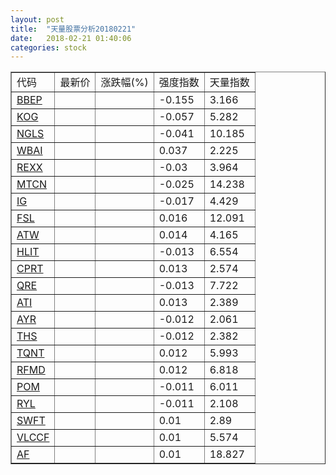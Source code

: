 ```yaml
---
layout: post
title:  "天量股票分析20180221"
date:   2018-02-21 01:40:06
categories: stock
---
```

<script type="text/javascript">
var stockList = []
stockList.push('gb_bbep');
stockList.push('gb_kog');
stockList.push('gb_ngls');
stockList.push('gb_wbai');
stockList.push('gb_rexx');
stockList.push('gb_mtcn');
stockList.push('gb_ig');
stockList.push('gb_fsl');
stockList.push('gb_atw');
stockList.push('gb_hlit');
stockList.push('gb_cprt');
stockList.push('gb_qre');
stockList.push('gb_ati');
stockList.push('gb_ayr');
stockList.push('gb_ths');
stockList.push('gb_tqnt');
stockList.push('gb_rfmd');
stockList.push('gb_pom');
stockList.push('gb_ryl');
stockList.push('gb_swft');
stockList.push('gb_vlccf');
stockList.push('gb_af');
</script>

<table border="1">
 <tr>
  <td>代码</td>
  <td>最新价</td>
  <td>涨跌幅(%)</td>
 <td>强度指数</td>
 <td>天量指数</td>
</tr>
  <tr id="bbep"><td><a href="http://stock.finance.sina.com.cn/usstock/quotes/BBEP.html" target="_blank">BBEP</a></td><td></td><td></td><td>-0.155</td><td>3.166</td></tr>
  <tr id="kog"><td><a href="http://stock.finance.sina.com.cn/usstock/quotes/KOG.html" target="_blank">KOG</a></td><td></td><td></td><td>-0.057</td><td>5.282</td></tr>
  <tr id="ngls"><td><a href="http://stock.finance.sina.com.cn/usstock/quotes/NGLS.html" target="_blank">NGLS</a></td><td></td><td></td><td>-0.041</td><td>10.185</td></tr>
  <tr id="wbai"><td><a href="http://stock.finance.sina.com.cn/usstock/quotes/WBAI.html" target="_blank">WBAI</a></td><td></td><td></td><td>0.037</td><td>2.225</td></tr>
  <tr id="rexx"><td><a href="http://stock.finance.sina.com.cn/usstock/quotes/REXX.html" target="_blank">REXX</a></td><td></td><td></td><td>-0.03</td><td>3.964</td></tr>
  <tr id="mtcn"><td><a href="http://stock.finance.sina.com.cn/usstock/quotes/MTCN.html" target="_blank">MTCN</a></td><td></td><td></td><td>-0.025</td><td>14.238</td></tr>
  <tr id="ig"><td><a href="http://stock.finance.sina.com.cn/usstock/quotes/IG.html" target="_blank">IG</a></td><td></td><td></td><td>-0.017</td><td>4.429</td></tr>
  <tr id="fsl"><td><a href="http://stock.finance.sina.com.cn/usstock/quotes/FSL.html" target="_blank">FSL</a></td><td></td><td></td><td>0.016</td><td>12.091</td></tr>
  <tr id="atw"><td><a href="http://stock.finance.sina.com.cn/usstock/quotes/ATW.html" target="_blank">ATW</a></td><td></td><td></td><td>0.014</td><td>4.165</td></tr>
  <tr id="hlit"><td><a href="http://stock.finance.sina.com.cn/usstock/quotes/HLIT.html" target="_blank">HLIT</a></td><td></td><td></td><td>-0.013</td><td>6.554</td></tr>
  <tr id="cprt"><td><a href="http://stock.finance.sina.com.cn/usstock/quotes/CPRT.html" target="_blank">CPRT</a></td><td></td><td></td><td>0.013</td><td>2.574</td></tr>
  <tr id="qre"><td><a href="http://stock.finance.sina.com.cn/usstock/quotes/QRE.html" target="_blank">QRE</a></td><td></td><td></td><td>-0.013</td><td>7.722</td></tr>
  <tr id="ati"><td><a href="http://stock.finance.sina.com.cn/usstock/quotes/ATI.html" target="_blank">ATI</a></td><td></td><td></td><td>0.013</td><td>2.389</td></tr>
  <tr id="ayr"><td><a href="http://stock.finance.sina.com.cn/usstock/quotes/AYR.html" target="_blank">AYR</a></td><td></td><td></td><td>-0.012</td><td>2.061</td></tr>
  <tr id="ths"><td><a href="http://stock.finance.sina.com.cn/usstock/quotes/THS.html" target="_blank">THS</a></td><td></td><td></td><td>-0.012</td><td>2.382</td></tr>
  <tr id="tqnt"><td><a href="http://stock.finance.sina.com.cn/usstock/quotes/TQNT.html" target="_blank">TQNT</a></td><td></td><td></td><td>0.012</td><td>5.993</td></tr>
  <tr id="rfmd"><td><a href="http://stock.finance.sina.com.cn/usstock/quotes/RFMD.html" target="_blank">RFMD</a></td><td></td><td></td><td>0.012</td><td>6.818</td></tr>
  <tr id="pom"><td><a href="http://stock.finance.sina.com.cn/usstock/quotes/POM.html" target="_blank">POM</a></td><td></td><td></td><td>-0.011</td><td>6.011</td></tr>
  <tr id="ryl"><td><a href="http://stock.finance.sina.com.cn/usstock/quotes/RYL.html" target="_blank">RYL</a></td><td></td><td></td><td>-0.011</td><td>2.108</td></tr>
  <tr id="swft"><td><a href="http://stock.finance.sina.com.cn/usstock/quotes/SWFT.html" target="_blank">SWFT</a></td><td></td><td></td><td>0.01</td><td>2.89</td></tr>
  <tr id="vlccf"><td><a href="http://stock.finance.sina.com.cn/usstock/quotes/VLCCF.html" target="_blank">VLCCF</a></td><td></td><td></td><td>0.01</td><td>5.574</td></tr>
  <tr id="af"><td><a href="http://stock.finance.sina.com.cn/usstock/quotes/AF.html" target="_blank">AF</a></td><td></td><td></td><td>0.01</td><td>18.827</td></tr>
</table>
